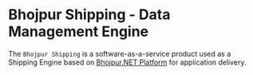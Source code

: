 # Bhojpur Shipping - Data Management Engine

The `Bhojpur Shipping` is a software-as-a-service product used as a Shipping Engine based on [Bhojpur.NET Platform](https://github.com/bhojpur/platform/) for application delivery.
